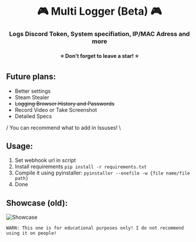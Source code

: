 <h1 align="center">🎮 Multi Logger (Beta) 🎮</h1>
<h3 align="center">Logs Discord Token, System specifiation, IP/MAC Adress and more</h3>
<h4 align="center">⭐ Don't forget to leave a star! ⭐</h4>

## Future plans:
- Better settings
- Steam Stealer
- ~~Logging Browser History and Passwords~~
- Record Video or Take Screenshot
- Detailed Specs

/ You can recommend what to add in Issuses! \


## Usage:
1. Set webhook url in script
2. Install requirements `pip install -r requirements.txt`
3. Compile it using pyinstaller: `pyinstaller --onefile -w {file name/file path}`
4. Done

## Showcase (old):
![Showcase](https://like-blaze-said.i-really-dont-want-to.live/5etZpo_r5.png)

`WARN: This one is for educational purposes only! I do not recommend using it on people!`
